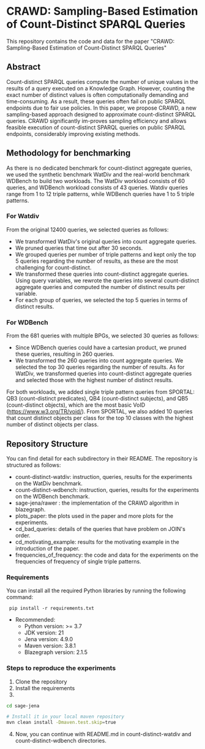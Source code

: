 # CRAWD: Sampling-Based Estimation of Count-Distinct SPARQL Queries
This repository contains the code and data for the paper "CRAWD: Sampling-Based Estimation of Count-Distinct SPARQL Queries" 

## Abstract
Count-distinct SPARQL queries compute the number of unique values in the results of a query executed on a Knowledge Graph. 
However, counting the exact number of distinct values is often computationally demanding and time-consuming. 
As a result, these queries often fail on public SPARQL endpoints due to fair use policies. 
In this paper, we propose CRAWD, a new sampling-based approach designed to approximate count-distinct SPARQL queries. 
CRAWD significantly im-proves sampling efficiency and allows feasible execution of count-distinct SPARQL queries on public SPARQL endpoints, considerably improving existing methods.

## Methodology for benchmarking
As there is no dedicated benchmark for count-distinct aggregate queries, we used
the synthetic benchmark  WatDiv and the real-world benchmark WDBench to build two workloads.
The WatDiv workload consists of 60  queries, and  WDBench workload consists of 43 queries.
Watdiv queries range from 1 to 12 triple patterns, while  WDBench queries have 1 to 5 triple patterns.

### For Watdiv
From the original 12400 queries, we selected queries as follows:

- We transformed WatDiv's original queries into count aggregate queries.
- We pruned queries that time out after 30 seconds.
- We grouped queries per number of triple patterns and kept only the top 5 queries regarding the number of results, as these are the most challenging for count-distinct.
- We transformed these queries into count-distinct aggregate queries. Using query variables, we rewrote the queries into several count-distinct aggregate queries and computed the number of distinct results per variable.
- For each group of queries, we selected the top 5 queries in terms of distinct results.

### For WDBench
From the 681 queries with multiple BPGs, we selected 30
queries as follows:
-  Since WDBench queries could have a cartesian product,  we pruned these queries, resulting in 260 queries.
-  We transformed the 260 queries into count aggregate queries. We selected the top 30 queries regarding the number of results.
   As for WatDiv, we transformed queries into count-distinct aggregate queries and selected those with the highest number of distinct results.


For both workloads, we added single triple pattern queries from
SPORTAL: QB3 (count-distinct predicates), QB4
(count-distinct subjects),  and QB5 (count-distinct objects), which are the most basic VoID (https://www.w3.org/TR/void/).  From SPORTAL, we
also added 10 queries that count distinct objects per class for the
top 10 classes with the highest number of distinct objects per class.



## Repository Structure

You can find detail for each subdirectory in their README. The repository is structured as follows:
- count-distinct-watdiv: instruction, queries, results for the experiments on the WatDiv benchmark.
- count-distinct-wdbench: instruction, queries, results for the experiments on the WDBench benchmark.
- sage-jena/rawer : the implementation of the CRAWD algorithm in blazegraph.
- plots_paper: the plots used in the paper and more plots for the experiments.
- cd_bad_queries: details of the queries that have problem on JOIN's order.
- cd_motivating_example: results for the motivating example in the introduction of the paper.
- frequencies_of_frequency: the code and data for the experiments on the frequencies of frequency of single triple patterns.


### Requirements
You can install all the required Python libraries by running the following command:

``` pip install -r requirements.txt```

- Recommended:
  - Python version: >= 3.7
  - JDK version:  21
  - Jena version: 4.9.0
  - Maven version: 3.8.1
  - Blazegraph version: 2.1.5

### Steps to reproduce the experiments
1. Clone the repository
2. Install the requirements
3.
```sh
cd sage-jena

# Install it in your local maven repository
mvn clean install -Dmaven.test.skip=true
```
4. Now, you can continue with README.md in count-distinct-watdiv and count-distinct-wdbench directories.
